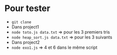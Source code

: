 # Pour tester

- `git clone`
- Dans project1
- `node toto.js data.txt` => pour les 3 premiers tris
- `node heap_sort.js data.txt` => pour les 3 suivants
- Dans project2
- `node exo1.js` => 4 et 6 dans le même script
